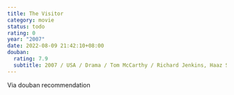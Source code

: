```yaml
---
title: The Visitor
category: movie
status: todo
rating: 0
year: "2007"
date: 2022-08-09 21:42:10+08:00
douban:
  rating: 7.9
  subtitle: 2007 / USA / Drama / Tom McCarthy / Richard Jenkins, Haaz Sleiman
---
```


Via douban recommendation
